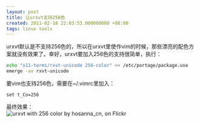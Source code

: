 ```yaml
---
layout: post
title: 让urxvt支持256色
created: 2011-02-18 22:03:53.000000000 +08:00
tags: linux tools
---
```


urxvt默认是不支持256色的，所以在urxvt里使作vim的时候，那些漂亮的配色方案就没有效果了。幸好，urxvt要加入256色的支持很简单，执行：

```bash
echo "x11-terms/rxvt-unicode 256-color" >> /etc/portage/package.use
emerge -av rxvt-unicode
```

要vim也支持256色，需要在~/.vimrc里加入：

```
set t_Co=256
```

最终效果：  
![urxvt with 256 color by hosanna_cn, on Flickr](http://farm6.static.flickr.com/5097/5470168820_3afe3b07e2.jpg)
